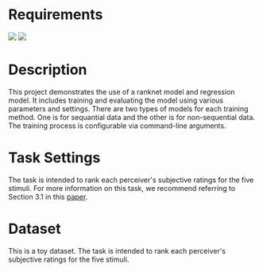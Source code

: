 # Requirements
<img src="https://img.shields.io/badge/-Python-3776AB.svg?logo=python&style=flat&logoColor=white"> <img src="https://img.shields.io/badge/-PyTorch-EE4C2C.svg?logo=pytorch&style=flat&logoColor=white">

# Description
This project demonstrates the use of a ranknet model and regression model. It includes training and evaluating the model using various parameters and settings. There are two types of models for each training method. One is for sequantial data and the other is for non-sequential data. The training process is configurable via command-line arguments.

# Task Settings
The task is intended to rank each perceiver's subjective ratings for the five stimuli. For more information on this task, we recommend referring to Section 3.1 in this [paper](https://link.springer.com/chapter/10.1007/978-3-031-61312-8_2).

# Dataset
This is a toy dataset. The task is intended to rank each perceiver's subjective ratings for the five stimuli.

